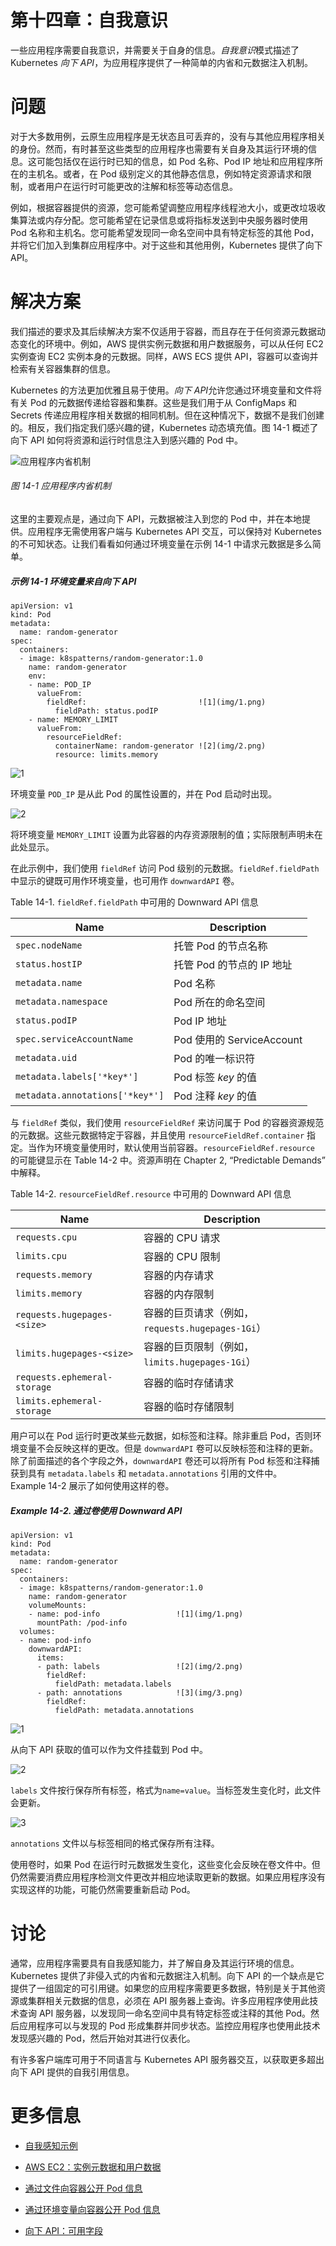 # 第十四章：自我意识

一些应用程序需要自我意识，并需要关于自身的信息。*自我意识*模式描述了 Kubernetes *向下 API*，为应用程序提供了一种简单的内省和元数据注入机制。

# 问题

对于大多数用例，云原生应用程序是无状态且可丢弃的，没有与其他应用程序相关的身份。然而，有时甚至这些类型的应用程序也需要有关自身及其运行环境的信息。这可能包括仅在运行时已知的信息，如 Pod 名称、Pod IP 地址和应用程序所在的主机名。或者，在 Pod 级别定义的其他静态信息，例如特定资源请求和限制，或者用户在运行时可能更改的注解和标签等动态信息。

例如，根据容器提供的资源，您可能希望调整应用程序线程池大小，或更改垃圾收集算法或内存分配。您可能希望在记录信息或将指标发送到中央服务器时使用 Pod 名称和主机名。您可能希望发现同一命名空间中具有特定标签的其他 Pod，并将它们加入到集群应用程序中。对于这些和其他用例，Kubernetes 提供了向下 API。

# 解决方案

我们描述的要求及其后续解决方案不仅适用于容器，而且存在于任何资源元数据动态变化的环境中。例如，AWS 提供实例元数据和用户数据服务，可以从任何 EC2 实例查询 EC2 实例本身的元数据。同样，AWS ECS 提供 API，容器可以查询并检索有关容器集群的信息。

Kubernetes 的方法更加优雅且易于使用。*向下 API*允许您通过环境变量和文件将有关 Pod 的元数据传递给容器和集群。这些是我们用于从 ConfigMaps 和 Secrets 传递应用程序相关数据的相同机制。但在这种情况下，数据不是我们创建的。相反，我们指定我们感兴趣的键，Kubernetes 动态填充值。图 14-1 概述了向下 API 如何将资源和运行时信息注入到感兴趣的 Pod 中。

![应用程序内省机制](img/kup2_1401.png)

###### 图 14-1 应用程序内省机制

这里的主要观点是，通过向下 API，元数据被注入到您的 Pod 中，并在本地提供。应用程序无需使用客户端与 Kubernetes API 交互，可以保持对 Kubernetes 的不可知状态。让我们看看如何通过环境变量在示例 14-1 中请求元数据是多么简单。

##### 示例 14-1 环境变量来自向下 API

```
apiVersion: v1
kind: Pod
metadata:
  name: random-generator
spec:
  containers:
  - image: k8spatterns/random-generator:1.0
    name: random-generator
    env:
    - name: POD_IP
      valueFrom:
        fieldRef:                         ![1](img/1.png)
          fieldPath: status.podIP
    - name: MEMORY_LIMIT
      valueFrom:
        resourceFieldRef:
          containerName: random-generator ![2](img/2.png)
          resource: limits.memory
```

![1](img/#co_self_awareness_CO1-1)

环境变量 `POD_IP` 是从此 Pod 的属性设置的，并在 Pod 启动时出现。

![2](img/#co_self_awareness_CO1-2)

将环境变量 `MEMORY_LIMIT` 设置为此容器的内存资源限制的值；实际限制声明未在此处显示。

在此示例中，我们使用 `fieldRef` 访问 Pod 级别的元数据。`fieldRef.fieldPath` 中显示的键既可用作环境变量，也可用作 `downwardAPI` 卷。

Table 14-1\. `fieldRef.fieldPath` 中可用的 Downward API 信息

| Name | Description |
| --- | --- |
| `spec.nodeName` | 托管 Pod 的节点名称 |
| `status.hostIP` | 托管 Pod 的节点的 IP 地址 |
| `metadata.name` | Pod 名称 |
| `metadata.namespace` | Pod 所在的命名空间 |
| `status.podIP` | Pod IP 地址 |
| `spec.serviceAccountName` | Pod 使用的 ServiceAccount |
| `metadata.uid` | Pod 的唯一标识符 |
| `metadata.labels['*key*']` | Pod 标签 *key* 的值 |
| `metadata.annotations['*key*']` | Pod 注释 *key* 的值 |

与 `fieldRef` 类似，我们使用 `resourceFieldRef` 来访问属于 Pod 的容器资源规范的元数据。这些元数据特定于容器，并且使用 `resourceFieldRef.container` 指定。当作为环境变量使用时，默认使用当前容器。`resourceFieldRef.resource` 的可能键显示在 Table 14-2 中。资源声明在 Chapter 2, “Predictable Demands” 中解释。

Table 14-2\. `resourceFieldRef.resource` 中可用的 Downward API 信息

| Name | Description |
| --- | --- |
| `requests.cpu` | 容器的 CPU 请求 |
| `limits.cpu` | 容器的 CPU 限制 |
| `requests.memory` | 容器的内存请求 |
| `limits.memory` | 容器的内存限制 |
| `requests.hugepages-<size>` | 容器的巨页请求（例如，`requests.hugepages-1Gi`） |
| `limits.hugepages-<size>` | 容器的巨页限制（例如，`limits.hugepages-1Gi`） |
| `requests.ephemeral-storage` | 容器的临时存储请求 |
| `limits.ephemeral-storage` | 容器的临时存储限制 |

用户可以在 Pod 运行时更改某些元数据，如标签和注释。除非重启 Pod，否则环境变量不会反映这样的更改。但是 `downwardAPI` 卷可以反映标签和注释的更新。除了前面描述的各个字段之外，`downwardAPI` 卷还可以将所有 Pod 标签和注释捕获到具有 `metadata.labels` 和 `metadata.annotations` 引用的文件中。 Example 14-2 展示了如何使用这样的卷。

##### Example 14-2\. 通过卷使用 Downward API

```
apiVersion: v1
kind: Pod
metadata:
  name: random-generator
spec:
  containers:
  - image: k8spatterns/random-generator:1.0
    name: random-generator
    volumeMounts:
    - name: pod-info                 ![1](img/1.png)
      mountPath: /pod-info
  volumes:
  - name: pod-info
    downwardAPI:
      items:
      - path: labels                 ![2](img/2.png)
        fieldRef:
          fieldPath: metadata.labels
      - path: annotations            ![3](img/3.png)
        fieldRef:
          fieldPath: metadata.annotations
```

![1](img/#co_self_awareness_CO2-1)

从向下 API 获取的值可以作为文件挂载到 Pod 中。

![2](img/#co_self_awareness_CO2-2)

`labels` 文件按行保存所有标签，格式为`name=value`。当标签发生变化时，此文件会更新。

![3](img/#co_self_awareness_CO2-3)

`annotations` 文件以与标签相同的格式保存所有注释。

使用卷时，如果 Pod 在运行时元数据发生变化，这些变化会反映在卷文件中。但仍然需要消费应用程序检测文件更改并相应地读取更新的数据。如果应用程序没有实现这样的功能，可能仍然需要重新启动 Pod。

# 讨论

通常，应用程序需要具有自我感知能力，并了解自身及其运行环境的信息。Kubernetes 提供了非侵入式的内省和元数据注入机制。向下 API 的一个缺点是它提供了一组固定的可引用键。如果您的应用程序需要更多数据，特别是关于其他资源或集群相关元数据的信息，必须在 API 服务器上查询。许多应用程序使用此技术查询 API 服务器，以发现同一命名空间中具有特定标签或注释的其他 Pod。然后应用程序可以与发现的 Pod 形成集群并同步状态。监控应用程序也使用此技术发现感兴趣的 Pod，然后开始对其进行仪表化。

有许多客户端库可用于不同语言与 Kubernetes API 服务器交互，以获取更多超出向下 API 提供的自我引用信息。

# 更多信息

+   [自我感知示例](https://oreil.ly/fHu1O)

+   [AWS EC2：实例元数据和用户数据](https://oreil.ly/iCwPr)

+   [通过文件向容器公开 Pod 信息](https://oreil.ly/qe2Gc)

+   [通过环境变量向容器公开 Pod 信息](https://oreil.ly/bZrtR)

+   [向下 API：可用字段](https://oreil.ly/Jh4zf)
